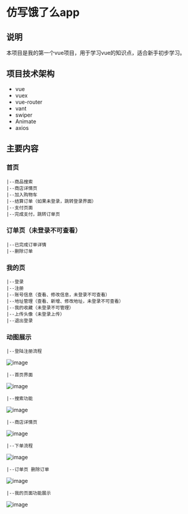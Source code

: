 # 仿写饿了么app

## 说明
  本项目是我的第一个vue项目，用于学习vue的知识点，适合新手初步学习。
  
## 项目技术架构
 + vue 
 + vuex 
 + vue-router
 + vant
 + swiper
 + Animate
 + axios

## 主要内容
 ### 首页
    |--商品搜索
    |--商店详情页
    |--加入购物车
    |--结算订单（如果未登录，跳转登录界面）
    |--支付页面
    |--完成支付，跳转订单页
 ### 订单页（未登录不可查看）
    |--已完成订单详情
    |--删除订单
 ### 我的页
    |--登录
    |--注册
    |--账号信息（查看、修改信息，未登录不可查看）
    |--地址管理（查看、新增、修改地址，未登录不可查看）
    |--我的收藏（未登录不可管理）
    |--上传头像（未登录上传）
    |--退出登录
  ### 动图展示
    |--登陆注册流程
   ![image](https://github.com/zhengwenming/WMPlayer/blob/master/WMPlayer/Resource/WMPlayer.gif)   
   
    |--首页界面
   ![image](https://github.com/zhengwenming/WMPlayer/blob/master/WMPlayer/Resource/WMPlayer.gif)   
   
    |--搜索功能
   ![image](https://github.com/zhengwenming/WMPlayer/blob/master/WMPlayer/Resource/WMPlayer.gif)   
   
    |--商店详情页
   ![image](https://github.com/zhengwenming/WMPlayer/blob/master/WMPlayer/Resource/WMPlayer.gif)
   
    |--下单流程
   ![image](https://github.com/zhengwenming/WMPlayer/blob/master/WMPlayer/Resource/WMPlayer.gif)
   
    |--订单页 删除订单
   ![image](https://github.com/zhengwenming/WMPlayer/blob/master/WMPlayer/Resource/WMPlayer.gif)
   
    |--我的页面功能展示
   ![image](https://github.com/zhengwenming/WMPlayer/blob/master/WMPlayer/Resource/WMPlayer.gif)
    
